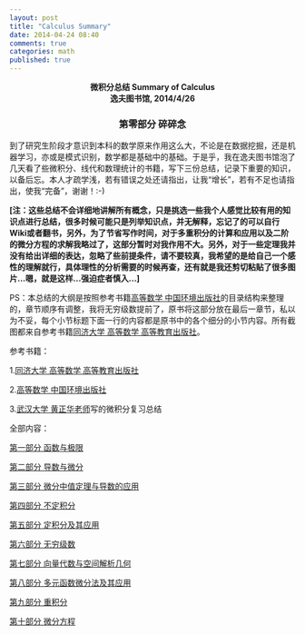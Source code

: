 ```yaml
---
layout: post
title: "Calculus Summary"
date: 2014-04-24 08:40
comments: true
categories: math
published: true
---
```


**<center>微积分总结 Summary of Calculus</center>**
**<center>逸夫图书馆, 2014/4/26</center>**

### <center>第零部分 碎碎念</center>

到了研究生阶段才意识到本科的数学原来作用这么大，不论是在数据挖掘，还是机器学习，亦或是模式识别，数学都是基础中的基础。于是乎，我在逸夫图书馆泡了几天看了些微积分、线代和数理统计的书籍，写下三份总结，记录下重要的知识，以备后忘。本人才疏学浅，若有错误之处还请指出，让我“增长”，若有不足也请指出，使我“完备”，谢谢！:-)

**[注：这些总结不会详细地讲解所有概念，只是挑选一些我个人感觉比较有用的知识点进行总结，很多时候可能只是列举知识点，并无解释，忘记了的可以自行Wiki或者翻书，另外，为了节省写作时间，对于多重积分的计算和应用以及二阶的微分方程的求解我略过了，这部分暂时对我作用不大。另外，对于一些定理我并没有给出详细的表达，忽略了些前提条件，请不要较真，我希望的是给自己一个感性的理解就行，具体理性的分析需要的时候再查，还有就是我还剪切粘贴了很多图片...嗯，就是这样...强迫症者慎入...]**

PS：本总结的大纲是按照参考书籍[高等数学 中国环境出版社](http://product.dangdang.com/23311529.html)的目录结构来整理的，章节顺序有调整，我将无穷级数提前了，原书将这部分放在最后一章节，私以为不妥，每个小节标题下面一行的内容都是原书中的各个细分的小节内容。所有截图都来自参考书籍[同济大学 高等数学 高等教育出版社](http://book.douban.com/subject/2112359/)。

参考书籍：

1.[同济大学 高等数学 高等教育出版社](http://book.douban.com/subject/2112359/)

2.[高等数学 中国环境出版社](http://product.dangdang.com/23311529.html)

3.[武汉大学 黄正华老师](http://aff.whu.edu.cn/huangzh/)写的微积分复习总结

全部内容：

[第一部分 函数与极限 ](http://hujiaweibujidao.github.io/blog/2014/04/27/calculus-summary-chapter-1/)

[第二部分 导数与微分](http://hujiaweibujidao.github.io/blog/2014/04/27/calculus-summary-chapter-2/)

[第三部分 微分中值定理与导数的应用 ](http://hujiaweibujidao.github.io/blog/2014/04/27/calculus-summary-chapter-3/)

[第四部分 不定积分](http://hujiaweibujidao.github.io/blog/2014/04/27/calculus-summary-chapter-4/)

[第五部分 定积分及其应用](http://hujiaweibujidao.github.io/blog/2014/04/27/calculus-summary-chapter-5/)

[第六部分 无穷级数](http://hujiaweibujidao.github.io/blog/2014/04/27/calculus-summary-chapter-6/)

[第七部分 向量代数与空间解析几何](http://hujiaweibujidao.github.io/blog/2014/04/27/calculus-summary-chapter-7/)

[第八部分 多元函数微分法及其应用](http://hujiaweibujidao.github.io/blog/2014/04/27/calculus-summary-chapter-8/)

[第九部分 重积分](http://hujiaweibujidao.github.io/blog/2014/04/27/calculus-summary-chapter-9/)

[第十部分 微分方程](http://hujiaweibujidao.github.io/blog/2014/04/27/calculus-summary-chapter-10/)

  

